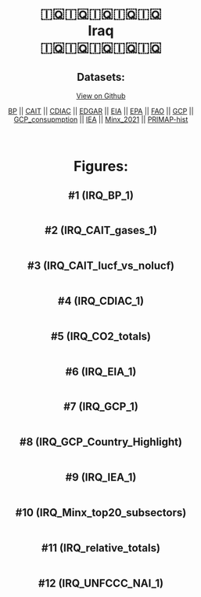 
<center>
<h1 align="center">
🇮🇶🇮🇶🇮🇶🇮🇶🇮🇶
<br>
Iraq
<br>
🇮🇶🇮🇶🇮🇶🇮🇶🇮🇶
</h1>
<h2>Datasets:</h2>
<p><a href="https://github.com/dquintani/GreenhouseData/tree/master/country_data/IRQ_Iraq/data">View on Github</a>
<br></p><p><a href="data/IRQ_BP.csv">BP</a> || <a href="data/IRQ_CAIT.csv">CAIT</a> || <a href="data/IRQ_CDIAC.csv">CDIAC</a> || <a href="data/IRQ_EDGAR.csv">EDGAR</a> || <a href="data/IRQ_EIA.csv">EIA</a> || <a href="data/IRQ_EPA.csv">EPA</a> || <a href="data/IRQ_FAO.csv">FAO</a> || <a href="data/IRQ_GCP.csv">GCP</a> || <a href="data/IRQ_GCP_consupmption.csv">GCP_consupmption</a> || <a href="data/IRQ_IEA.csv">IEA</a> || <a href="data/IRQ_Minx_2021.csv">Minx_2021</a> || <a href="data/IRQ_PRIMAP-hist.csv">PRIMAP-hist</a></p><p><br></p>
<h1>Figures:</h1><h2>#1 (IRQ_BP_1)</h2>
<p><img alt="" src="figures/IRQ_BP_1.png" /></p><h2>#2 (IRQ_CAIT_gases_1)</h2>
<p><img alt="" src="figures/IRQ_CAIT_gases_1.png" /></p><h2>#3 (IRQ_CAIT_lucf_vs_nolucf)</h2>
<p><img alt="" src="figures/IRQ_CAIT_lucf_vs_nolucf.png" /></p><h2>#4 (IRQ_CDIAC_1)</h2>
<p><img alt="" src="figures/IRQ_CDIAC_1.png" /></p><h2>#5 (IRQ_CO2_totals)</h2>
<p><img alt="" src="figures/IRQ_CO2_totals.png" /></p><h2>#6 (IRQ_EIA_1)</h2>
<p><img alt="" src="figures/IRQ_EIA_1.png" /></p><h2>#7 (IRQ_GCP_1)</h2>
<p><img alt="" src="figures/IRQ_GCP_1.png" /></p><h2>#8 (IRQ_GCP_Country_Highlight)</h2>
<p><img alt="" src="figures/IRQ_GCP_Country_Highlight.png" /></p><h2>#9 (IRQ_IEA_1)</h2>
<p><img alt="" src="figures/IRQ_IEA_1.png" /></p><h2>#10 (IRQ_Minx_top20_subsectors)</h2>
<p><img alt="" src="figures/IRQ_Minx_top20_subsectors.png" /></p><h2>#11 (IRQ_relative_totals)</h2>
<p><img alt="" src="figures/IRQ_relative_totals.png" /></p><h2>#12 (IRQ_UNFCCC_NAI_1)</h2>
<p><img alt="" src="figures/IRQ_UNFCCC_NAI_1.png" /></p>